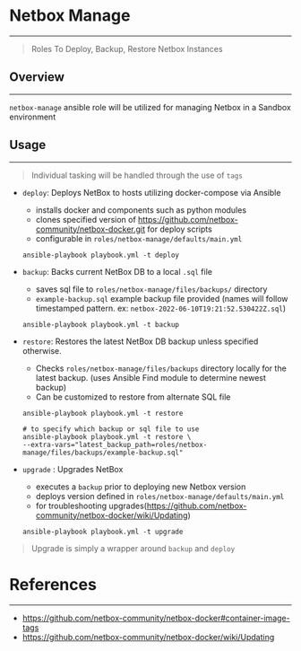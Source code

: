 # Netbox Manage
---
> Roles To Deploy, Backup, Restore Netbox Instances

## Overview
---
`netbox-manage` ansible role will be utilized for managing Netbox in a Sandbox environment

## Usage
---
> Individual tasking will be handled through the use of `tags`

- `deploy`: Deploys NetBox to hosts utilizing docker-compose via Ansible
    - installs docker and components such as python modules
    - clones specified version of https://github.com/netbox-community/netbox-docker.git for deploy scripts
    - configurable in `roles/netbox-manage/defaults/main.yml`
    ```
    ansible-playbook playbook.yml -t deploy
    ```

- `backup`: Backs current NetBox DB to a local `.sql` file
    - saves sql file to `roles/netbox-manage/files/backups/` directory
    - `example-backup.sql` example backup file provided (names will follow timestamped pattern. ex: `netbox-2022-06-10T19:21:52.530422Z.sql`)
    ```
    ansible-playbook playbook.yml -t backup
    ```

- `restore`: Restores the latest NetBox DB backup unless specified otherwise.
    - Checks `roles/netbox-manage/files/backups` directory locally for the latest backup. (uses Ansible Find module to determine newest backup)
    - Can be customized to restore from alternate SQL file
    ```
    ansible-playbook playbook.yml -t restore

    # to specify which backup or sql file to use
    ansible-playbook playbook.yml -t restore \
    --extra-vars="latest_backup_path=roles/netbox-manage/files/backups/example-backup.sql"
    ```

- `upgrade` : Upgrades NetBox
    - executes a `backup` prior to deploying new Netbox version
    - deploys version defined in `roles/netbox-manage/defaults/main.yml`
    - for troubleshooting upgrades(https://github.com/netbox-community/netbox-docker/wiki/Updating)
    ```
    ansible-playbook playbook.yml -t upgrade
    ```
> Upgrade is simply a wrapper around `backup` and `deploy`

# References
---
- https://github.com/netbox-community/netbox-docker#container-image-tags
- https://github.com/netbox-community/netbox-docker/wiki/Updating